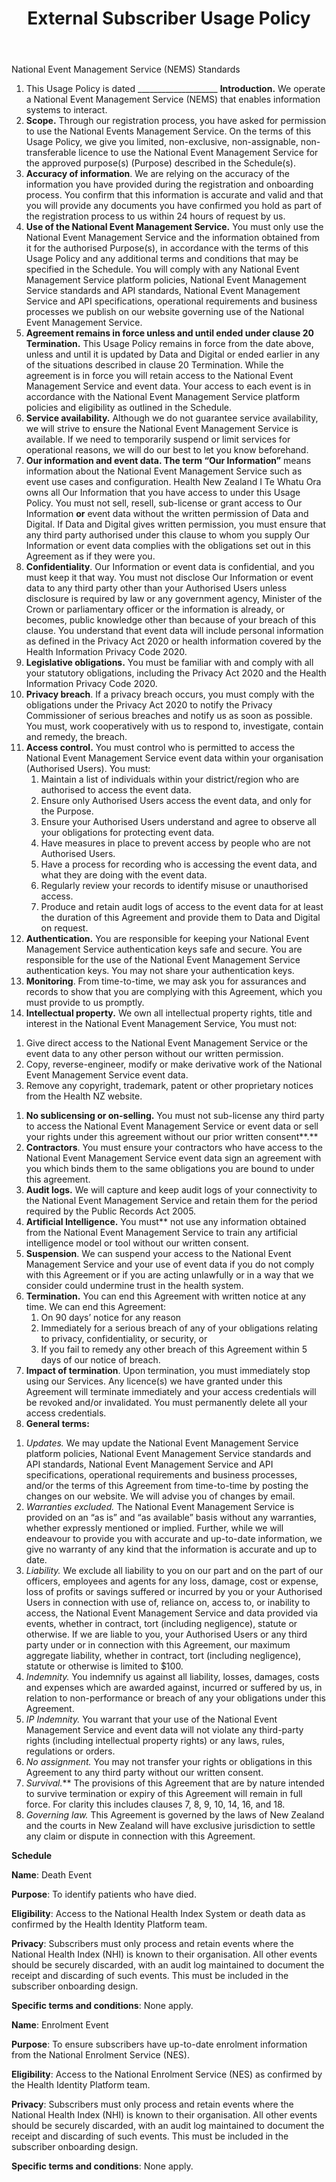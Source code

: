 ﻿---
title: "External Subscriber Usage Policy"
---
National Event Management Service (NEMS) Standards

1. This Usage Policy is dated \_\_\_\_\_\_\_\_\_\_\_\_\_\_\_\_\_\_\_\_ **Introduction.** We operate a National Event Management Service (NEMS) that enables information systems to interact.
2. **Scope.** Through our registration process, you have asked for permission to use the National Events Management Service. On the terms of this Usage Policy, we give you limited, non-exclusive, non-assignable, non-transferable licence to use the National Event Management Service for the approved purpose(s) (Purpose) described in the Schedule(s). 
1. **Accuracy of information**. We are relying on the accuracy of the information you have provided during the registration and onboarding process. You confirm that this information is accurate and valid and that you will provide any documents you have confirmed you hold as part of the registration process to us within 24 hours of request by us.
1. **Use of the National Event Management Service.** You must only use the National Event Management Service and the information obtained from it for the authorised Purpose(s), in accordance with the terms of this Usage Policy and any additional terms and conditions that may be specified in the Schedule. You will comply with any National Event Management Service platform policies, National Event Management Service standards and API standards, National Event Management Service and API specifications, operational requirements and business processes we publish on our website governing use of the National Event Management Service.
1. **Agreement remains in force unless and until ended under clause 20 Termination.** This Usage Policy remains in force from the date above, unless and until it is updated by Data and Digital or ended earlier in any of the situations described in clause 20 Termination. While the agreement is in force you will retain access to the National Event Management Service and event data. Your access to each event is in accordance with the National Event Management Service platform policies and eligibility as outlined in the Schedule.
1. **Service availability.** Although we do not guarantee service availability, we will strive to ensure the National Event Management Service is available. If we need to temporarily suspend or limit services for operational reasons, we will do our best to let you know beforehand.
1. **Our information and event data. The term “Our Information”** means information about the National Event Management Service such as event use cases and configuration. Health New Zealand I Te Whatu Ora owns all Our Information that you have access to under this Usage Policy. You must not sell, resell, sub-license or grant access to Our Information **or** event data without the written permission of Data and Digital. If Data and Digital gives written permission, you must ensure that any third party authorised under this clause to whom you supply Our Information or event data complies with the obligations set out in this Agreement as if they were you. 
1. **Confidentiality**. Our Information or event data is confidential, and you must keep it that way. You must not disclose Our Information or event data to any third party other than your Authorised Users unless disclosure is required by law or any government agency, Minister of the Crown or parliamentary officer or the information is already, or becomes, public knowledge other than because of your breach of this clause. You understand that event data will include personal information as defined in the Privacy Act 2020 or health information covered by the Health Information Privacy Code 2020.
1. **Legislative obligations.** You must be familiar with and comply with all your statutory obligations, including the Privacy Act 2020 and the Health Information Privacy Code 2020. 
1. **Privacy breach**. If a privacy breach occurs, you must comply with the obligations under the Privacy Act 2020 to notify the Privacy Commissioner of serious breaches and notify us as soon as possible. You must,  work cooperatively with us to respond to, investigate, contain and remedy, the breach.
1. **Access control.** You must control who is permitted to access the National Event Management Service event data within your organisation (Authorised Users). You must:
   1) Maintain a list of individuals within your district/region who are authorised to access the event data.
   1) Ensure only Authorised Users access the event data, and only for the Purpose.
   1) Ensure your Authorised Users understand and agree to observe all your obligations for protecting event data.
   1) Have measures in place to prevent access by people who are not Authorised Users.
   1) Have a process for recording who is accessing the event data, and what they are doing with the event data.
   1) Regularly review your records to identify misuse or unauthorised access.
   1) Produce and retain audit logs of access to the event data for at least the duration of this Agreement and provide them to Data and Digital on request.
1. **Authentication.** You are responsible for keeping your National Event Management Service authentication keys safe and secure. You are responsible for the use of the National Event Management Service authentication keys. You may not share your authentication keys.
1. **Monitoring**. From time-to-time, we may ask you for assurances and records to show that you are complying with this Agreement, which you must provide to us promptly.
1. **Intellectual property.** We own all intellectual property rights, title and interest in the National Event Management Service, You must not: 
1) Give direct access to the National Event Management Service or the event data to any other person without our written permission.
1) Copy, reverse-engineer, modify or make derivative work of the National Event Management Service event data.
1) Remove any copyright, trademark, patent or other proprietary notices from the Health NZ website.
1. **No sublicensing or on-selling.** You must not sub-license any third party to access the National Event Management Service or event data or sell your rights under this agreement without our prior written consent**.** 
1. **Contractors**. You must ensure your contractors who have access to the National Event Management Service event data sign an agreement with you which binds them to the same obligations you are bound to under this agreement.
1. **Audit logs.** We will capture and keep audit logs of your connectivity to the National Event Management Service and retain them for the period required by the Public Records Act 2005.
1. **Artificial Intelligence.** You must** not use any information obtained from the National Event Management Service to train any artificial intelligence model or tool without our written consent.
1. **Suspension**. We can suspend your access to the National Event Management Service and your use of event data if you do not comply with this Agreement or if you are acting unlawfully or in a way that we consider could undermine trust in the health system.
1. **Termination<a name="_hlk161061316"></a>.** You can end this Agreement with written notice at any time. We can end this Agreement:
   1) On 90 days’ notice for any reason
   1) Immediately for a serious breach of any of your obligations relating to privacy, confidentiality, or security, or
   1) If you fail to remedy any other breach of this Agreement within 5 days of our notice of breach.
1. **Impact of termination**. Upon termination, you must immediately stop using our Services. Any licence(s) we have granted under this Agreement will terminate immediately and your access credentials will be revoked and/or invalidated. You must permanently delete all your access credentials<a name="_hlk161061329"></a>.
1. <a name="_bookmark8"></a>**General terms:**
1) *Updates.* We may update the National Event Management Service platform policies, National Event Management Service standards and API standards, National Event Management Service and API specifications, operational requirements and business processes, and/or the terms of this Agreement from time-to-time by posting the changes on our website.  We will advise you of changes by email. 
1) *Warranties excluded.* The National Event Management Service is provided on an “as is” and “as available” basis without any warranties, whether expressly mentioned or implied. Further, while we will endeavour to provide you with accurate and up-to-date information, we give no warranty of any kind that the information is accurate and up to date. 
1) <a name="_bookmark5"></a><a name="_bookmark6"></a>*Liability.* We exclude all liability to you on our part and on the part of our officers, employees and agents for any loss, damage, cost or expense, loss of profits or savings  suffered or incurred by you or your Authorised Users in connection with use of, reliance on, access to, or inability to access, the National Event Management Service and data provided via events, whether in contract, tort (including negligence), statute or otherwise. If we are liable to you, your Authorised Users or any third party under or in connection with this Agreement, our maximum aggregate liability, whether in contract, tort (including negligence), statute or otherwise is limited to $100.
1) *Indemnity.* You indemnify us against all liability, losses, damages, costs and expenses which are awarded against, incurred or suffered by us, in relation to non-performance or breach of any your obligations under this Agreement.
1) *IP Indemnity.* You warrant that your use of the National Event Management Service and event data will not violate any third-party rights (including intellectual property rights) or any laws, rules, regulations or orders.
1) *No assignment.* You may not transfer your rights or obligations in this Agreement to any third party without our written consent.
1) *Survival.*** The provisions of this Agreement that are by nature intended to survive termination or expiry of this Agreement will remain in full force. For clarity this includes clauses 7, 8, 9, 10, 14, 16, and 18.
1) *Governing law.* This Agreement is governed by the laws of New Zealand and the courts in New Zealand will have exclusive jurisdiction to settle any claim or dispute in connection with this Agreement.

**Schedule**

**Name**: Death Event

**Purpose**: To identify patients who have died.

**Eligibility**: Access to the National Health Index System or death data as confirmed by the Health Identity Platform team.

**Privacy**: Subscribers must only process and retain events where the National Health Index (NHI) is known to their organisation. All other events should be securely discarded, with an audit log maintained to document the receipt and discarding of such events. This must be included in the subscriber onboarding design.

**Specific terms and conditions**: None apply.

**Name**: Enrolment Event

**Purpose**: To ensure subscribers have up-to-date enrolment information from the National Enrolment Service (NES).

**Eligibility**: Access to the National Enrolment Service (NES) as confirmed by the Health Identity Platform team.

**Privacy**: Subscribers must only process and retain events where the National Health Index (NHI) is known to their organisation. All other events should be securely discarded, with an audit log maintained to document the receipt and discarding of such events. This must be included in the subscriber onboarding design.

**Specific terms and conditions**: None apply.

